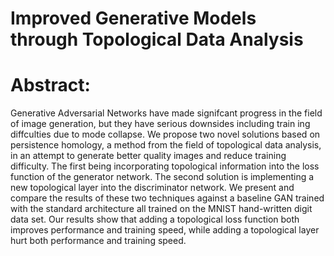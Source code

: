 # Improved Generative Models through Topological Data Analysis


# Abstract: 
Generative Adversarial Networks have made signifcant progress in the
field of image generation, but they have serious downsides including train
ing diffculties due to mode collapse. We propose two novel solutions based
on persistence homology, a method from the field of topological data analysis, 
in an attempt to generate better quality images and reduce training
difficulty. The first being incorporating topological information into the
loss function of the generator network. The second solution is implementing
a new topological layer into the discriminator network. We present
and compare the results of these two techniques against a baseline GAN
trained with the standard architecture all trained on the MNIST hand-written
digit data set. Our results show that adding a topological loss
function both improves performance and training speed, while adding a
topological layer hurt both performance and training speed.
